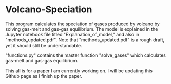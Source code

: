 # Volcano-Speciation
This program calculates the speciation of gases produced by volcano by solving gas-melt and gas-gas equilibrium. The model is explained in the Jupyter notebook file titled "Explanation_of_model," and also in "methods_updated.pdf". Note that "methods_updated.pdf" is a rough draft, yet it should still be understandable.

"functions.py" contains the master function "solve_gases" which calculates gas-melt and gas-gas equilibrium.

This all is for a paper I am currently working on. I will be updating this Github page as I finish up the paper.


